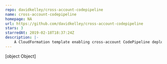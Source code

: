 ```yaml
---
repo: davidkelley/cross-account-codepipeline
name: cross-account-codepipeline
homepage: NA
url: https://github.com/davidkelley/cross-account-codepipeline
stars: 3
starredAt: 2019-02-18T18:37:24Z
description: |-
    A CloudFormation template enabling cross-account CodePipeline deployments
---
```


[object Object]

